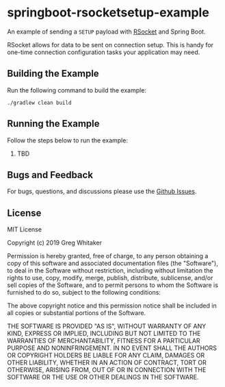 # springboot-rsocketsetup-example
An example of sending a `SETUP` payload with [RSocket](http://rsocket.io) and Spring Boot.

RSocket allows for data to be sent on connection setup. This is handy for one-time connection configuration tasks your 
application may need.

## Building the Example
Run the following command to build the example:

    ./gradlew clean build
    
## Running the Example
Follow the steps below to run the example:

1. TBD

## Bugs and Feedback
For bugs, questions, and discussions please use the [Github Issues](https://github.com/gregwhitaker/springboot-rsocketsetup-example/issues).

## License
MIT License

Copyright (c) 2019 Greg Whitaker

Permission is hereby granted, free of charge, to any person obtaining a copy
of this software and associated documentation files (the "Software"), to deal
in the Software without restriction, including without limitation the rights
to use, copy, modify, merge, publish, distribute, sublicense, and/or sell
copies of the Software, and to permit persons to whom the Software is
furnished to do so, subject to the following conditions:

The above copyright notice and this permission notice shall be included in all
copies or substantial portions of the Software.

THE SOFTWARE IS PROVIDED "AS IS", WITHOUT WARRANTY OF ANY KIND, EXPRESS OR
IMPLIED, INCLUDING BUT NOT LIMITED TO THE WARRANTIES OF MERCHANTABILITY,
FITNESS FOR A PARTICULAR PURPOSE AND NONINFRINGEMENT. IN NO EVENT SHALL THE
AUTHORS OR COPYRIGHT HOLDERS BE LIABLE FOR ANY CLAIM, DAMAGES OR OTHER
LIABILITY, WHETHER IN AN ACTION OF CONTRACT, TORT OR OTHERWISE, ARISING FROM,
OUT OF OR IN CONNECTION WITH THE SOFTWARE OR THE USE OR OTHER DEALINGS IN THE
SOFTWARE.